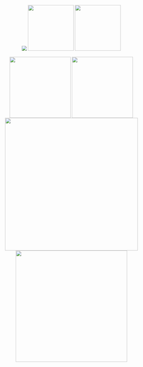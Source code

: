 <div align="center">
    <img src="https://visitcount.itsvg.in/api?id=tahsinhasib&label=Profile%20Views&icon=5&pretty=false">
<a href="https://codeforces.com/profile/tahsinhasib"><img src = "https://codeforces-readme-stats.vercel.app/api/badge?username=tahsinhasib" width="150px"></a>
<a href="https://leetcode.com/tahsinhasib/"><img src = "https://img.shields.io/badge/dynamic/json?style=flat&labelColor=black&color=%23ffa116&label=Solved&query=solvedOverTotal&url=https%3A%2F%2Fleetcode-badge.vercel.app%2Fapi%2Fusers%2Ftahsinhasib&logo=leetcode&logoColor=yellow)](https://leetcode.com/tahsinhasib/) " width="150px"></a>
</div>
<br>



<div align="center">
    <img height=200 align="center" src="https://github-readme-stats.vercel.app/api?username=tahsinhasib&theme=react&hide_border=true" />
    <img height=200 align="center" src= "https://github-readme-stats.vercel.app/api/top-langs/?username=tahsinhasib&show_icons=true&theme=react&count_private=true&hide_border=true&layout=compact&langs_count=8&hide_title=false&disable_animations=false&card_width=320">
</div>

<div align="center">
    <img align="center" src="https://leetcard.jacoblin.cool/tahsinhasib?ext=heatmap" width="435px">
    <a href="https://codeforces.com/profile/tahsinhasib"><img align="center" src="https://codeforces-readme-stats.vercel.app/api/card?username=tahsinhasib&theme=dark&border_color=#000000" width="365px"></a>
</div>
